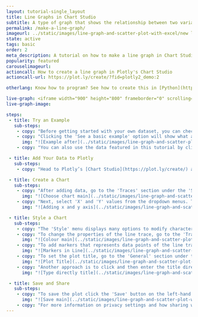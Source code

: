 ```yaml
---
layout: tutorial-single_layout
title: Line Graphs in Chart Studio
subtitle: A type of graph that shows the relationship between two variables with a line that connects a series of successive data points.
permalink: /make-a-line-graph/
imageurl: ../static/images/line-graph-and-scatter-plot-with-excel/new line thumb.png
state: active
tags: basic
order: 2
meta_description: A tutorial on how to make a line graph in Chart Studio.
popularity: featured
carouselimageurl:
actioncall: How to create a line graph in Plotly's Chart Studio
actioncall-url: https://plot.ly/create/?fid=plotly2_demo:2

otherlang: Know how to program? See how to create this in [Python](https://plot.ly/python/line-and-scatter/) or [R](https://plot.ly/r/line-and-scatter/).

live-graph: <iframe width="900" height="800" frameborder="0" scrolling="no" src="https://plot.ly/~plotly2_demo/2.embed"></iframe>
live-graph-image:

steps:
 - title: Try an Example
   sub-steps:
    - copy: "Before getting started with your own dataset, you can check out an example. First, select the 'Type' menu. Hovering the mouse over the chart type icon, will display three options: 1) Charts like this by Plotly users, 2) View tutorials on this chart type and 3) See a basic example."
    - copy: "Clicking the 'See a basic example' option will show what a sample chart looks like after adding data and editing with the style. You'll also see what labels and style attributes were selected for this specific chart, as well as the end result."
      img: "![Example after](../static/images/line-graph-and-scatter-plot-with-excel/scatter-try-example.gif)"
    - copy: "You can also use the data featured in this tutorial by clicking on 'Open This Data in Plotly' on the left-hand side. It'll open in Chart Studio."

 - title: Add Your Data to Plotly
   sub-steps:
    - copy: "Head to Plotly’s [Chart Studio](https://plot.ly/create/) and add your data. You have the option of typing directly in the grid, uploading your file, or entering a URL of an online dataset. Plotly accepts .xls, .xlsx, or .csv files. For more information on how to enter your data, see [this](https://help.plot.ly/add-data-to-the-plotly-grid/) tutorial."

 - title: Create a Chart
   sub-steps:
    - copy: "After adding data, go to the 'Traces' section under the 'Structure' menu on the left-hand side. Choose the 'Type' of trace, then choose 'Line' under 'Simple' chart type."
      img: "![Choose chart main](../static/images/line-graph-and-scatter-plot-with-excel/line-choose-chart-main.png)"
    - copy: "Next, select 'X' and 'Y' values from the dropdown menus. This will create a line trace, as seen below."
      img: "![Adding x and y axis](../static/images/line-graph-and-scatter-plot-with-excel/line-import-data.png)"

 - title: Style a Chart
   sub-steps:
    - copy: "The 'Style' menu displays many options to modify characteristics of the overall chart layout or the individual traces. To see more options about styling the chart visit the [style and layout](https://help.plot.ly/tutorials/#layout) section of the Chart Studio documentation."
    - copy: "To change the properties of the line trace, go to the 'Traces' section under the 'Style' menu."
      img: "![Colour main](../static/images/line-graph-and-scatter-plot-with-excel/line-colour-panel.gif)"
    - copy: "To add markers that represents data points of the line trace, click the checkbox corresponding to 'Points' under 'Display' option."
      img: "![Markers in Line](../static/images/line-graph-and-scatter-plot-with-excel/points-line.gif)"
    - copy: "To set the plot title, go to the 'General' section under the 'Style' menu and type in the plot title within the textbox provided under 'Title'."
      img: "![Plot Title](../static/images/line-graph-and-scatter-plot-with-excel/line-title.png)"
    - copy: "Another approach is to click and then enter the title directly on the plot interface. The same can be done for the axes title and the legends."
      img: "![Type directly title](../static/images/line-graph-and-scatter-plot-with-excel/line-title-direct.gif)"

 - title: Save and Share
   sub-steps:
    - copy: "To save the plot click the 'Save' button on the left-hand side. A save modal will appear, as seen below, where you can specify the filenames and privacy settings for your plot and data grid."
      img: "![Save main](../static/images/line-graph-and-scatter-plot-with-excel/scatter-save-main.png)"
    - copy: "For more information on privacy settings and how sharing works, visit Plotly's [sharing tutorial](http://help.plot.ly/save-share-and-export-in-plotly/)."
---
```

